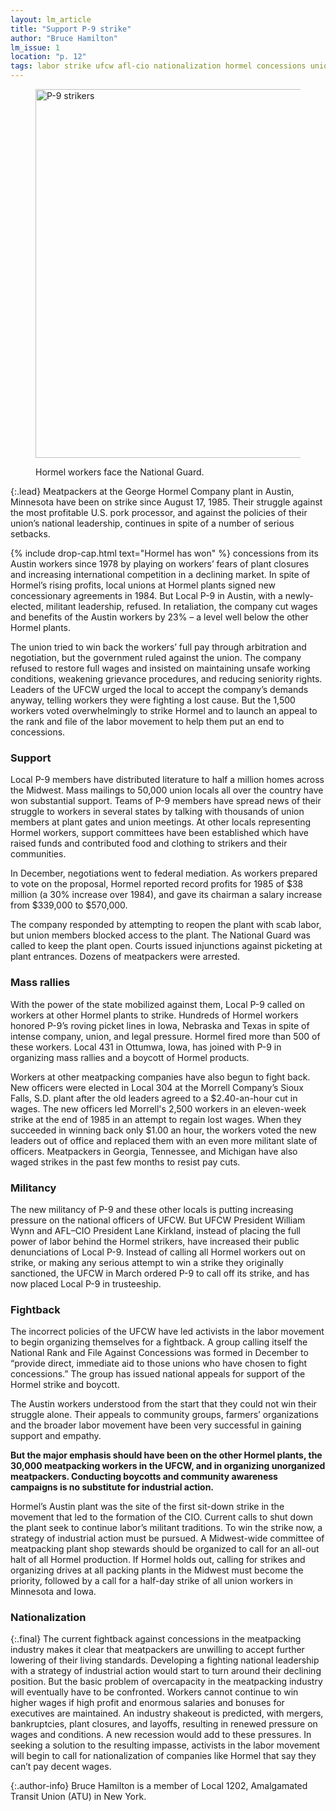 ```yaml
---
layout: lm_article
title: "Support P-9 strike"
author: "Bruce Hamilton"
lm_issue: 1
location: "p. 12"
tags: labor strike ufcw afl-cio nationalization hormel concessions union-democracy tactics unorganized wages protest business-unionism police strikebreaking
---
```


<figure>
  <img alt="P-9 strikers" src="hormel-workers-face-the-national-guard.jpg" width="576" height="590">
  <figcaption><p>Hormel workers face the National Guard.</p></figcaption>
</figure>

{:.lead}
Meatpackers at the George Hormel Company plant in Austin, Minnesota have been on strike since August 17, 1985. Their struggle against the most profitable U.S. pork processor, and against the policies of their union’s national leadership, continues in spite of a number of serious setbacks.

{% include drop-cap.html text="Hormel has won" %}
concessions from its Austin workers since 1978 by playing on workers’ fears of plant closures and increasing international competition in a declining market. In spite of Hormel’s rising profits, local unions at Hormel plants signed new concessionary agreements in 1984. But Local P-9 in Austin, with a newly-elected, militant leadership, refused. In retaliation, the company cut wages and benefits of the Austin workers by 23% – a level well below the other Hormel plants.

The union tried to win back the workers’ full pay through arbitration and negotiation, but the government ruled against the union. The company refused to restore full wages and insisted on maintaining unsafe working conditions, weakening grievance procedures, and reducing seniority rights. Leaders of the <abbr>UFCW</abbr> urged the local to accept the company’s demands anyway, telling workers they were fighting a lost cause. But the 1,500 workers voted overwhelmingly to strike Hormel and to launch an appeal to the rank and file of the labor movement to help them put an end to concessions.

### Support

Local P-9 members have distributed literature to half a million homes across the Midwest. Mass mailings to 50,000 union locals all over the country have won substantial support. Teams of P-9 members have spread news of their struggle to workers in several states by talking with thousands of union members at plant gates and union meetings. At other locals representing Hormel workers, support committees have been established which have raised funds and contributed food and clothing to strikers and their communities.

In December, negotiations went to federal mediation. As workers prepared to vote on the proposal, Hormel reported record profits for 1985 of $38 million (a 30% increase over 1984), and gave its chairman a salary increase from $339,000 to $570,000.

The company responded by attempting to reopen the plant with scab labor, but union members blocked access to the plant. The National Guard was called to keep the plant open. Courts issued injunctions against picketing at plant entrances. Dozens of meatpackers were arrested.

### Mass rallies

With the power of the state mobilized against them, Local P-9 called on workers at other Hormel plants to strike. Hundreds of Hormel workers honored P-9’s roving picket lines in Iowa, Nebraska and Texas in spite of intense company, union, and legal pressure. Hormel fired more than 500 of these workers. Local 431 in Ottumwa, Iowa, has joined with P-9 in organizing mass rallies and a boycott of Hormel products.

Workers at other meatpacking companies have also begun to fight back. New officers were elected in Local 304 at the Morrell Company’s Sioux Falls, S.D. plant after the old leaders agreed to a $2.40-an-hour cut in wages. The new officers led Morrell's 2,500 workers in an eleven-week strike at the end of 1985 in an attempt to regain lost wages. When they succeeded in winning back only $1.00 an hour, the workers voted the new leaders out of office and replaced them with an even more militant slate of officers. Meatpackers in Georgia, Tennessee, and Michigan have also waged strikes in the past few months to resist pay cuts.

### Militancy

The new militancy of P-9 and these other locals is putting increasing pressure on the national officers of <abbr>UFCW</abbr>. But <abbr>UFCW</abbr> President William Wynn and <abbr>AFL–CIO</abbr> President Lane Kirkland, instead of placing the full power of labor behind the Hormel strikers, have increased their public denunciations of Local P-9. Instead of calling all Hormel workers out on strike, or making any serious attempt to win a strike they originally sanctioned, the <abbr>UFCW</abbr> in March ordered P-9 to call off its strike, and has now placed Local P-9 in trusteeship.

### Fightback

The incorrect policies of the <abbr>UFCW</abbr> have led activists in the labor movement to begin organizing themselves for a fightback. A group calling itself the National Rank and File Against Concessions was formed in December to “provide direct, immediate aid to those unions who have chosen to fight concessions.” The group has issued national appeals for support of the Hormel strike and boycott.

The Austin workers understood from the start that they could not win their struggle alone. Their appeals to community groups, farmers’ organizations and the broader labor movement have been very successful in gaining support and empathy.

**But the major emphasis should have been on the other Hormel plants, the 30,000 meatpacking workers in the <abbr>UFCW</abbr>, and in organizing unorganized meatpackers. Conducting boycotts and community awareness campaigns is no substitute for industrial action.**

Hormel’s Austin plant was the site of the first sit-down strike in the movement that led to the formation of the <abbr>CIO</abbr>. Current calls to shut down the plant seek to continue labor’s militant traditions. To win the strike now, a strategy of industrial action must be pursued. A Midwest-wide committee of meatpacking plant shop stewards should be organized to call for an all-out halt of all Hormel production. If Hormel holds out, calling for strikes and organizing drives at all packing plants in the Midwest must become the priority, followed by a call for a half-day strike of all union workers in Minnesota and Iowa.

### Nationalization

{:.final}
The current fightback against concessions in the meatpacking industry makes it clear that meatpackers are unwilling to accept further lowering of their living standards. Developing a fighting national leadership with a strategy of industrial action would start to turn around their declining position. But the basic problem of overcapacity in the meatpacking industry will eventually have to be confronted. Workers cannot continue to win higher wages if high profit and enormous salaries and bonuses for executives are maintained. An industry shakeout is predicted, with mergers, bankruptcies, plant closures, and layoffs, resulting in renewed pressure on wages and conditions. A new recession would add to these pressures. In seeking a solution to the resulting impasse, activists in the labor movement will begin to call for nationalization of companies like Hormel that say they can’t pay decent wages.

{:.author-info}
Bruce Hamilton is a member of Local 1202, Amalgamated Transit Union (<abbr>ATU</abbr>) in New York.